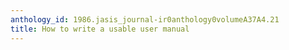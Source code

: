 ```yaml
---
anthology_id: 1986.jasis_journal-ir0anthology0volumeA37A4.21
title: How to write a usable user manual
---
```

